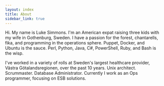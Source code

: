 ```yaml
---
layout: index
title: About
sidebar_link: true
---
```


Hi. My name is Luke Simmons. I'm an American expat raising three kids with my wife in Gothenburg, Sweden. I have a passion for the forest, chantarells, <a http="https://en.wikipedia.org/wiki/Fika_(Sweden)">fika</a>, and programming in the operations sphere. Puppet, Docker, and Ubuntu is the sauce. Perl, Python, Java, C#, PowerShell, Ruby, and Bash is the wisp. 

I've worked in a variety of rolls at Sweden's largest healthcare provider, Västra Götalandsregionen, over the past 10 years. Unix architect. Scrummaster. Database Administrator. Currently I work as an Ops programmer, focusing on ESB solutions.
